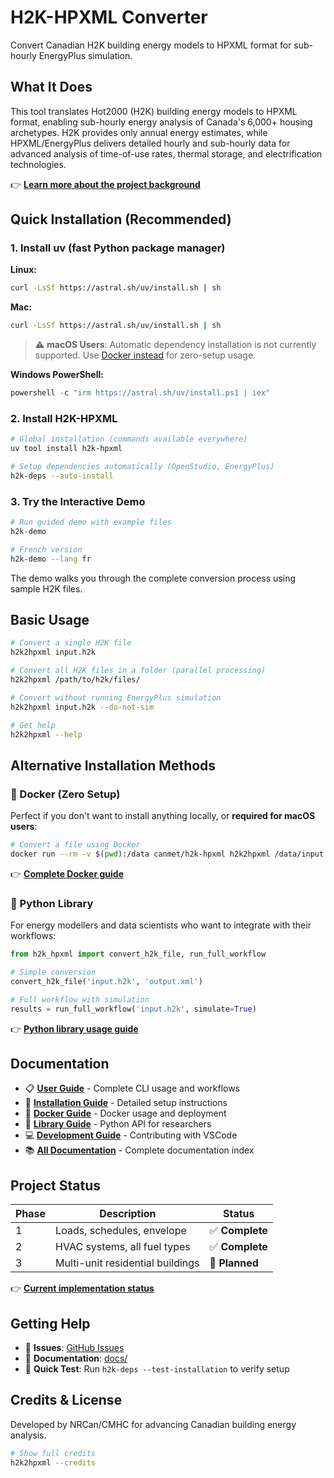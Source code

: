 # H2K-HPXML Converter

Convert Canadian H2K building energy models to HPXML format for sub-hourly EnergyPlus simulation.

## What It Does

This tool translates Hot2000 (H2K) building energy models to HPXML format, enabling sub-hourly energy analysis of Canada's 6,000+ housing archetypes. H2K provides only annual energy estimates, while HPXML/EnergyPlus delivers detailed hourly and sub-hourly data for advanced analysis of time-of-use rates, thermal storage, and electrification technologies.

👉 **[Learn more about the project background](docs/BACKGROUND.md)**

## Quick Installation (Recommended)

### 1. Install uv (fast Python package manager)

**Linux:**
```bash
curl -LsSf https://astral.sh/uv/install.sh | sh
```

**Mac:**
```bash
curl -LsSf https://astral.sh/uv/install.sh | sh
```
> ⚠️ **macOS Users**: Automatic dependency installation is not currently supported. Use [Docker instead](docs/DOCKER.md) for zero-setup usage.

**Windows PowerShell:**
```powershell
powershell -c "irm https://astral.sh/uv/install.ps1 | iex"
```

### 2. Install H2K-HPXML

```bash
# Global installation (commands available everywhere)
uv tool install h2k-hpxml

# Setup dependencies automatically (OpenStudio, EnergyPlus)
h2k-deps --auto-install
```

### 3. Try the Interactive Demo

```bash
# Run guided demo with example files
h2k-demo

# French version
h2k-demo --lang fr
```

The demo walks you through the complete conversion process using sample H2K files.

## Basic Usage

```bash
# Convert a single H2K file
h2k2hpxml input.h2k

# Convert all H2K files in a folder (parallel processing)
h2k2hpxml /path/to/h2k/files/

# Convert without running EnergyPlus simulation
h2k2hpxml input.h2k --do-not-sim

# Get help
h2k2hpxml --help
```

## Alternative Installation Methods

### 🐳 Docker (Zero Setup)
Perfect if you don't want to install anything locally, or **required for macOS users**:
```bash
# Convert a file using Docker
docker run --rm -v $(pwd):/data canmet/h2k-hpxml h2k2hpxml /data/input.h2k
```
👉 **[Complete Docker guide](docs/DOCKER.md)**

### 🐍 Python Library
For energy modellers and data scientists who want to integrate with their workflows:
```python
from h2k_hpxml import convert_h2k_file, run_full_workflow

# Simple conversion
convert_h2k_file('input.h2k', 'output.xml')

# Full workflow with simulation
results = run_full_workflow('input.h2k', simulate=True)
```
👉 **[Python library usage guide](docs/LIBRARY.md)**

## Documentation

- 📋 **[User Guide](docs/USER_GUIDE.md)** - Complete CLI usage and workflows
- 🔧 **[Installation Guide](docs/INSTALLATION.md)** - Detailed setup instructions
- 🐳 **[Docker Guide](docs/DOCKER.md)** - Docker usage and deployment
- 🐍 **[Library Guide](docs/LIBRARY.md)** - Python API for researchers
- 💻 **[Development Guide](docs/DEVELOPMENT.md)** - Contributing with VSCode
- 📚 **[All Documentation](docs/)** - Complete documentation index

## Project Status

| Phase | Description | Status |
|-------|-------------|--------|
| 1 | Loads, schedules, envelope | ✅ **Complete** |
| 2 | HVAC systems, all fuel types | ✅ **Complete** |
| 3 | Multi-unit residential buildings | 🔄 **Planned** |

👉 **[Current implementation status](docs/status/status.md)**

## Getting Help

- 🐛 **Issues**: [GitHub Issues](https://github.com/canmet-energy/h2k-hpxml/issues)
- 📖 **Documentation**: [docs/](docs/)
- 🚀 **Quick Test**: Run `h2k-deps --test-installation` to verify setup

## Credits & License

Developed by NRCan/CMHC for advancing Canadian building energy analysis.

```bash
# Show full credits
h2k2hpxml --credits
```